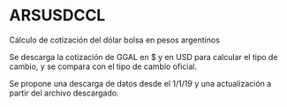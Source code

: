 # ARSUSDCCL
Cálculo de cotización del dólar bolsa en pesos argentinos

Se descarga la cotización de GGAL en $ y en USD para calcular el tipo de cambio, y se compara con el tipo de cambio oficial.

Se propone una descarga de datos desde el 1/1/19 y una actualización a partir del archivo descargado.
